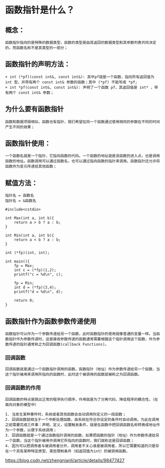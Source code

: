 # 函数指针是什么？

## 概念：
    函数指针指向的是特殊的数据类型，函数的类型是由其返回的数据类型和其参数列表共同决定的，而函数名称不是其类型的一部分；
## 函数指针的声明方法： 
    + int (*pf)(const int&, const int&): 其中pf就是一个函数，指向所有返回值为 int 型，并带有两个 const int& 参数的函数；其中 (*pf) 不能写成 *pf;
    + int *pf(const int&, const int&): 声明了一个函数 pf，其返回值是 int* ，带有两个 const int& 参数；
## 为什么要有函数指针
    函数和数据项很相似，函数也有指针，我们希望在同一个函数通过使用相同的参数在不同的时间产生不同的效果；

## 函数指针使用：
    一个函数名就是一个指针，它指向函数的代码。一个函数的地址就是该函数的进入点，也是调用函数的地址。函数调用可以通过函数名，也可以通过指向函数的指针来调用。函数指针还允许将函数作为变元传递给其他函数；

## 赋值方法：
    指针名 = 函数名
    指针名 = &函数名

```
#include<cstdio>

int Max(int a, int b){
    return a > b ? a : b;
}

int Min(int a, int b){
    return a < b ? a : b;
}

int (*fp)(int, int);

int main(){
    fp = Max;
    int c = (*fp)(1,2);
    printf("c = %d\n", c);

    fp = Min;
    int d = (*fp)(3,4);
    printf("d = %d\n", d);

    return 0;
}
```

## 函数指针作为函数参数传递使用
    函数指针可以作为一个参数传递给另一个函数，此时函数指针的使用就像普通的变量一样。当函数指针作为参数传递时，这是接收参数传递的函数通常需要根据这个指针调用这个函数，作为参数传递的指针通常称之为回调函数(callback Functions)。

### 回调函数
    回调函数就是通过一个函数指针调用的函数。函数指针（地址）作为参数传递给另一个函数，当这个指针被用来调用所指向的函数时，此时这个被调用的函数就被称之为回调函数。

### 回调函数的作用
    回调函数的特点是跳出正常的程序执行顺序，作用就是为了分离代码，降低程序的耦合性。（在面向对象的模型中）

    1. 当发生某种事件时，系统或者其他函数会自动调用你定义的一段函数；
    2. 回调函数就相当于一个中断处理函数，由系统在符合你设定的条件时自动调用。为此在调用之前需要完成三件事：声明，定义，设置触发条件，就是在函数中把回调函数名称转换成地址作为一个参数，以便于系统调用；
    3. 回调函数就是一个通过函数指针调用的函数，如果把函数的指针（地址）作为参数传递给另一个函数，当这个指针被用作调用它所指向的函数时，我们就称这是回调函数；
    4. 因为可以把调用者与被调用者分开，调用者不关心谁是被调用者，所以它需要知道的只是存在一个具有某种特定原型、某些限制条件（如返回值为int）的被调用函数。

https://blog.csdn.net/zhengnianli/article/details/98477427


   